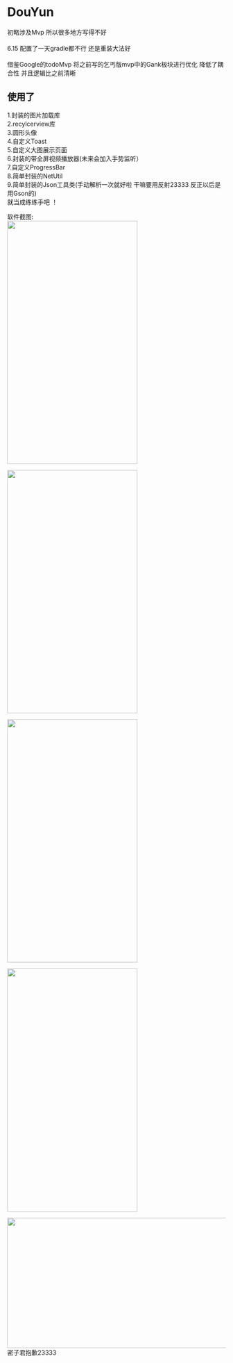 # DouYun

初略涉及Mvp 所以很多地方写得不好 <br>
<br>
6.15 
配置了一天gradle都不行 还是重装大法好<br>
<br>
借鉴Google的todoMvp 将之前写的乞丐版mvp中的Gank板块进行优化 降低了耦合性 并且逻辑比之前清晰<br>

使用了
------
1.封装的图片加载库<br>
2.recylcerview库<br>
3.圆形头像<br>
4.自定义Toast<br>
5.自定义大图展示页面 <br>
6.封装的带全屏视频播放器(未来会加入手势监听）<br>
7.自定义ProgressBar<br>
8.简单封装的NetUtil<br>
9.简单封装的Json工具类(手动解析一次就好啦 干嘛要用反射23333 反正以后是用Gson的)<br>
就当成练练手吧 ！

软件截图:<br>
<img width="300" height="560" src="https://github.com/fengxinyao1/DouYun/blob/master/app/photos/1.jpg"/><br>

<img width="300" height="560" src="https://github.com/fengxinyao1/DouYun/blob/master/app/photos/2.jpg"/><br>

<img width="300" height="560" src="https://github.com/fengxinyao1/DouYun/blob/master/app/photos/3.jpg"/><br>

<img width="300" height="560" src="https://github.com/fengxinyao1/DouYun/blob/master/app/photos/4.jpg"/><br>

<img width="560" height="300" src="https://github.com/fengxinyao1/DouYun/blob/master/app/photos/5.jpg"/><br>
密子君抱歉23333

